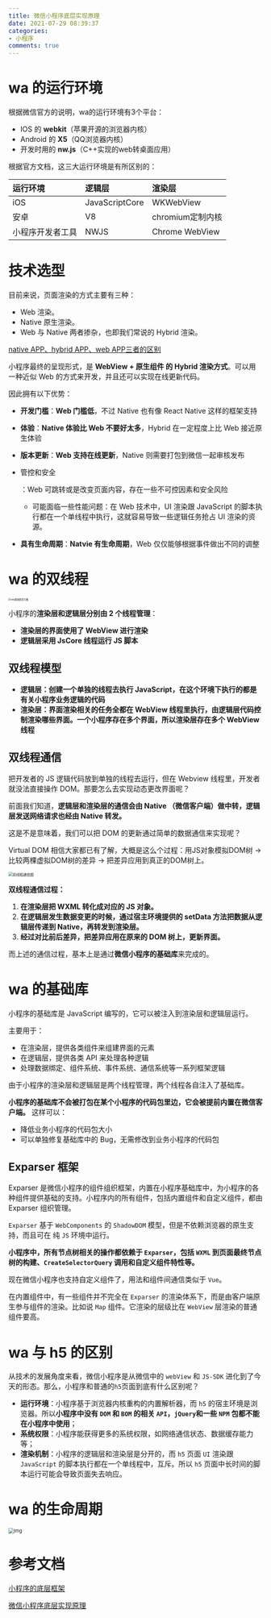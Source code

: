 ```yaml
---
title: 微信小程序底层实现原理
date: 2021-07-29 08:39:37
categories:
- 小程序
comments: true
---
```


# wa 的运行环境

根据微信官方的说明，wa的运行环境有3个平台：

- IOS 的 **webkit**（苹果开源的浏览器内核）
- Android 的 **X5**（QQ浏览器内核）
- 开发时用的 **nw.js**（C++实现的web转桌面应用）

根据官方文档，这三大运行环境是有所区别的：

| **运行环境**     | **逻辑层**     | **渲染层**       |
| :--------------- | :------------- | :--------------- |
| iOS              | JavaScriptCore | WKWebView        |
| 安卓             | V8             | chromium定制内核 |
| 小程序开发者工具 | NWJS           | Chrome WebView   |



# 技术选型

目前来说，页面渲染的方式主要有三种：

- Web 渲染。
- Native 原生渲染。
- Web 与 Native 两者掺杂，也即我们常说的 Hybrid 渲染。

[native APP、hybrid APP、web APP三者的区别](https://www.jianshu.com/p/a40fefcadc94)

小程序最终的呈现形式，是 **WebView + 原生组件 的 Hybrid 渲染方式**。可以用一种近似 Web 的方式来开发，并且还可以实现在线更新代码。

因此拥有以下优势：

- **开发门槛**：**Web 门槛低**，不过 Native 也有像 React Native 这样的框架支持

- **体验**：**Native 体验比 Web 不要好太多**，Hybrid 在一定程度上比 Web 接近原生体验

- **版本更新**：**Web 支持在线更新**，Native 则需要打包到微信一起审核发布

- 管控和安全

  ：Web 可跳转或是改变页面内容，存在一些不可控因素和安全风险

  - 可能面临一些性能问题：在 Web 技术中，UI 渲染跟 JavaScript 的脚本执行都在一个单线程中执行，这就容易导致一些逻辑任务抢占 UI 渲染的资源。

- **具有生命周期**：**Natvie 有生命周期**，Web 仅仅能够根据事件做出不同的调整



# wa 的双线程

<img src="https://github-imglib-1255459943.cos.ap-chengdu.myqcloud.com/%E4%B8%8B%E8%BD%BD.png" alt="wa双线程官方图" style="zoom: 33%;" />

小程序的**渲染层和逻辑层分别由 2 个线程管理**：

- **渲染层的界面使用了 WebView 进行渲染**
- **逻辑层采用 JsCore 线程运行 JS 脚本**



## 双线程模型

- **逻辑层：创建一个单独的线程去执行 JavaScript，在这个环境下执行的都是有关小程序业务逻辑的代码**
- **渲染层：界面渲染相关的任务全都在 WebView 线程里执行，由逻辑层代码控制渲染哪些界面。一个小程序存在多个界面，所以渲染层存在多个 WebView 线程**



## 双线程通信

把开发者的 JS 逻辑代码放到单独的线程去运行，但在 Webview 线程里，开发者就没法直接操作 DOM。那要怎么去实现动态更改界面呢？

前面我们知道，**逻辑层和渲染层的通信会由 Native （微信客户端）做中转，逻辑层发送网络请求也经由 Native 转发。**

这是不是意味着，我们可以把 DOM 的更新通过简单的数据通信来实现呢？

Virtual DOM 相信大家都已有了解，大概是这么个过程：用JS对象模拟DOM树 -> 比较两棵虚拟DOM树的差异 -> 把差异应用到真正的DOM树上。

<img src="https://github-imglib-1255459943.cos.ap-chengdu.myqcloud.com/13333.png" alt="双线程通信图" style="zoom: 50%;" />

**双线程通信过程：**

1. **在渲染层把 WXML 转化成对应的 JS 对象。**
2. **在逻辑层发生数据变更的时候，通过宿主环境提供的 setData 方法把数据从逻辑层传递到 Native，再转发到渲染层。**
3. **经过对比前后差异，把差异应用在原来的 DOM 树上，更新界面。**

而上述的通信过程，基本上是通过**微信小程序的基础库**来完成的。



# wa 的基础库

小程序的基础库是 JavaScript 编写的，它可以被注入到渲染层和逻辑层运行。

主要用于：

- 在渲染层，提供各类组件来组建界面的元素
- 在逻辑层，提供各类 API 来处理各种逻辑
- 处理数据绑定、组件系统、事件系统、通信系统等一系列框架逻辑

由于小程序的渲染层和逻辑层是两个线程管理，两个线程各自注入了基础库。

**小程序的基础库不会被打包在某个小程序的代码包里边，它会被提前内置在微信客户端。** 这样可以：

- 降低业务小程序的代码包大小
- 可以单独修复基础库中的 Bug，无需修改到业务小程序的代码包



## Exparser 框架

Exparser 是微信小程序的组件组织框架，内置在小程序基础库中，为小程序的各种组件提供基础的支持。小程序内的所有组件，包括内置组件和自定义组件，都由 Exparser 组织管理。

`Exparser` 基于 `WebComponents` 的 `ShadowDOM` 模型，但是不依赖浏览器的原生支持，而且可在 纯 `JS` 环境中运行。

**小程序中，所有节点树相关的操作都依赖于 `Exparser`，包括 `WXML` 到页面最终节点树的构建、`CreateSelectorQuery` 调用和自定义组件特性等。**

现在微信小程序也支持自定义组件了，用法和组件间通信类似于 `Vue`。

在内置组件中，有一些组件并不完全在 `Exparser` 的渲染体系下，而是由客户端原生参与组件的渲染。比如说 `Map` 组件。它渲染的层级比在 `WebView` 层渲染的普通组件要高。



# wa 与 h5 的区别

从技术的发展角度来看，微信小程序是从微信中的 `webView` 和 `JS-SDK` 进化到了今天的形态。那么，小程序和普通的`h5`页面到底有什么区别呢？

- **运行环境**：小程序基于浏览器内核重构的内置解析器，而 `h5` 的宿主环境是浏览器。所以**小程序中没有 `DOM` 和 `BOM` 的相关 `API`，`jQuery`和一些 `NPM` 包都不能在小程序中使用**；
- **系统权限**：小程序能获得更多的系统权限，如网络通信状态、数据缓存能力等；
- **渲染机制**：小程序的逻辑层和渲染层是分开的，而 `h5` 页面 `UI` 渲染跟 `JavaScript` 的脚本执行都在一个单线程中，互斥。所以 `h5` 页面中长时间的脚本运行可能会导致页面失去响应。



# wa 的生命周期

<img src="https://img2020.cnblogs.com/blog/1805573/202003/1805573-20200321105908552-71997322.png" alt="img" style="zoom: 67%;" />



# 参考文档

[小程序的底层框架](https://developers.weixin.qq.com/community/develop/article/doc/0000461093c4d8782ff7cf7d95b413)

[微信小程序底层实现原理](https://www.cnblogs.com/fmyao/p/12537246.html)